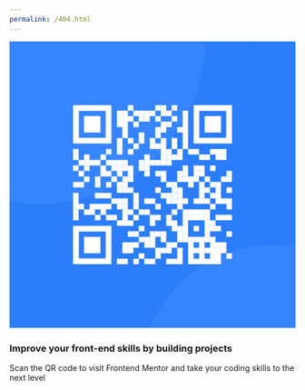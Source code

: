 ```yaml
---
permalink: /404.html
---
```


<html lang="en">
<!--qbbaifern-->
<head>
    <meta charset="UTF-8">
    <meta name="author" content="qbbaifern">
    <meta name="description" content="project3">
    <meta name="viewport" content="width=device-width, initial-scale=1.0">
    <link rel="stylesheet" href="Style.css">
    <link rel="icon" type="image/png" href="images/favicon-32x32.png">
    <title>QR code component</title>
</head>

<body>
    <div class="outer">
        <div class="inner">
            <section class="card">
                <div>
                    <img src="images/image-qr-code.png" alt="qr-code">
                </div>
                <section class="content">
                    <h3>Improve your front-end skills by building projects</h3>
                    <p>Scan the QR code to visit Frontend Mentor and take your coding skills to the next level</p>
                </section>
            </section>
        </div>
    </div>
</body>

</html>
